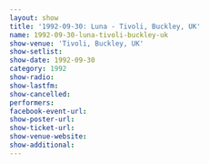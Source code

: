 ```yaml
---
layout: show
title: '1992-09-30: Luna - Tivoli, Buckley, UK'
name: 1992-09-30-luna-tivoli-buckley-uk
show-venue: 'Tivoli, Buckley, UK'
show-setlist: 
show-date: 1992-09-30
category: 1992
show-radio: 
show-lastfm: 
show-cancelled: 
performers: 
facebook-event-url: 
show-poster-url: 
show-ticket-url: 
show-venue-website: 
show-additional: 
---
```


